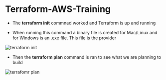 # Terraform-AWS-Training
- The **terraform init** commnad worked and Terraform is up and running

- When running this command a binary file is created for Mac/Linux and for Windows is an .exe file. This file is the provider

![terraform init](https://user-images.githubusercontent.com/35227449/178357610-be9492be-a6d5-43a3-a4ac-056c1cbda217.png)


- Then the **terraform plan** command is ran to see what we are planning to build

![terrafomr plan](https://user-images.githubusercontent.com/35227449/178357718-cb0fb470-0a9e-4879-a472-8111341e5592.png)
